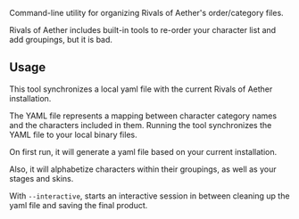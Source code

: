 Command-line utility for organizing Rivals of Aether's order/category files.

Rivals of Aether includes built-in tools to re-order your character list and add groupings, but it is bad.

## Usage

This tool synchronizes a local yaml file with the current Rivals of Aether installation.

The YAML file represents a mapping between character category names and the characters included in them. Running the tool synchronizes the YAML file to your local binary files.

On first run, it will generate a yaml file based on your current installation.

Also, it will alphabetize characters within their groupings, as well as your stages and skins.

With `--interactive`, starts an interactive session in between cleaning up the yaml file and saving the final product.
